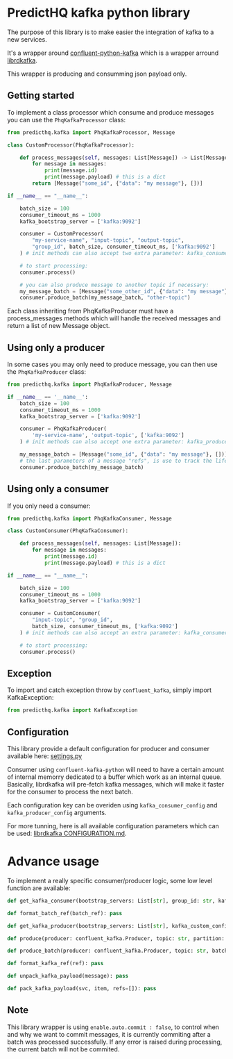 # PredictHQ kafka python library

The purpose of this library is to make easier the integration of kafka to a new services.

It's a wrapper around [confluent-python-kafka](https://github.com/confluentinc/confluent-kafka-python) which is a wrapper arround [librdkafka](https://github.com/edenhill/librdkafka).

This wrapper is producing and consumming json payload only.

## Getting started

To implement a class processor which consume and produce messages you can use the `PhqKafkaProcessor` class:

```python
from predicthq.kafka import PhqKafkaProcessor, Message

class CustomProcessor(PhqKafkaProcessor):

    def process_messages(self, messages: List[Message]) -> List[Message]:
        for message in messages:
            print(message.id)
            print(message.payload) # this is a dict
        return [Message("some_id", {"data": "my message"}, [])]

if __name__ == "__name__":

    batch_size = 100
    consumer_timeout_ms = 1000
    kafka_bootstrap_server = ['kafka:9092']

    consumer = CustomProcessor(
        "my-service-name", "input-topic", "output-topic",
        "group_id", batch_size, consumer_timeout_ms, ['kafka:9092']
    ) # init methods can also accept two extra parameter: kafka_consumer_config, kafka_producer_config

    # to start processing:
    consumer.process()

    # you can also produce message to another topic if necessary:
    my_message_batch = [Message("some_other_id", {"data": "my message"}, [])]
    consumer.produce_batch(my_message_batch, "other-topic")

```

Each class inheriting from PhqKafkaProducer must have a process_messages methods which will handle the received messages and return a list of new Message object.

## Using only a producer

In some cases you may only need to produce message, you can then use the `PhqKafkaProducer` class:

```python
from predicthq.kafka import PhqKafkaProducer, Message

if __name__ == '__name__':
    batch_size = 100
    consumer_timeout_ms = 1000
    kafka_bootstrap_server = ['kafka:9092']

    consumer = PhqKafkaProducer(
        'my-service-name', 'output-topic', ['kafka:9092']
    ) # init methods can also accept one extra parameter: kafka_producer_config.

    my_message_batch = [Message("some_id", {"data": "my message"}, [])]
    # the last parameters of a message "refs", is use to track the lifecycle of a particular message.
    consumer.produce_batch(my_message_batch)
```

## Using only a consumer

If you only need a consumer:

```python
from predicthq.kafka import PhqKafkaConsumer, Message

class CustomConsumer(PhqKafkaConsumer):

    def process_messages(self, messages: List[Message]):
        for message in messages:
            print(message.id)
            print(message.payload) # this is a dict

if __name__ == "__name__":

    batch_size = 100
    consumer_timeout_ms = 1000
    kafka_bootstrap_server = ['kafka:9092']

    consumer = CustomConsumer(
        "input-topic", "group_id",
        batch_size, consumer_timeout_ms, ['kafka:9092']
    ) # init methods can also accept an extra parameter: kafka_consumer_config.

    # to start processing:
    consumer.process()
```

## Exception

To import and catch exception throw by `confluent_kafka`, simply import KafkaException:

```python
from predicthq.kafka import KafkaException
```

## Configuration

This library provide a default configuration for producer and consumer available here:
[settings.py](predicthq/kafka/settings.py)

Consumer using `confluent-kafka-python` will need to have a certain amount of internal memorry dedicated to a buffer which work as an internal queue.
Basically, librdkafka will pre-fetch kafka messages, which will make it faster for the consumer to process the next batch.

Each configuration key can be overiden using `kafka_consumer_config` and `kafka_producer_config` arguments.

For more tunning, here is all available configuration parameters which can be used:
[librdkafka CONFIGURATION.md](https://github.com/edenhill/librdkafka/blob/master/CONFIGURATION.md).

# Advance usage

To implement a really specific consumer/producer logic, some low level function are available:

```python
def get_kafka_consumer(bootstrap_servers: List[str], group_id: str, kafka_custom_config: Dict[str, str]) -> confluent_kafka.Consumer: pass

def format_batch_ref(batch_ref): pass

def get_kafka_producer(bootstrap_servers: List[str], kafka_custom_config: Dict[str, str] = None) -> confluent_kafka.Producer: pass

def produce(producer: confluent_kafka.Producer, topic: str, partition: str = None, key: str = None, value: str = None): pass

def produce_batch(producer: confluent_kafka.Producer, topic: str, batch: str, ignore_large_message_errors=False): pass

def format_kafka_ref(ref): pass

def unpack_kafka_payload(message): pass

def pack_kafka_payload(svc, item, refs=[]): pass
```

## Note

This library wrapper is using `enable.auto.commit : false`, to control when and why we want to commit messages, it is currently commiting after a batch was processed successfully.
If any error is raised during processing, the current batch will not be commited.

